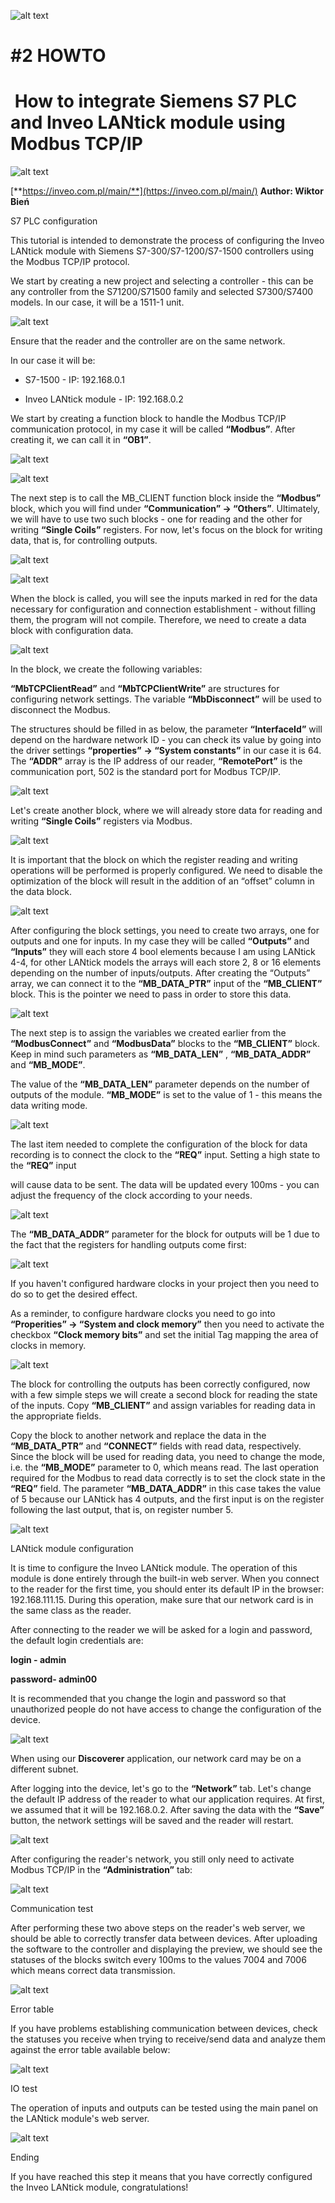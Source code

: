 ![alt text](readme/image.png)

# **#2 HOWTO**

#  **How to integrate Siemens S7 PLC and Inveo LANtick module using Modbus TCP/IP**

![alt text](readme/image-1.png)

[**https://inveo.com.pl/main/**](https://inveo.com.pl/main/) **Author: Wiktor Bień**

S7 PLC configuration

This tutorial is intended to demonstrate the process of configuring the Inveo LANtick module with Siemens S7-300/S7-1200/S7-1500 controllers using the Modbus TCP/IP protocol. 

We start by creating a new project and selecting a controller - this can be any controller from the S71200/S71500 family and selected S7300/S7400 models. In our case, it will be a 1511-1 unit.

![alt text](readme/image-2.png)

Ensure that the reader and the controller are on the same network.

In our case it will be:

*   S7-1500 - IP: 192.168.0.1
    
*   Inveo LANtick module - IP: 192.168.0.2
    

We start by creating a function block to handle the Modbus TCP/IP communication protocol, in my case it will be called **“Modbus”**. After creating it, we can call it in **“OB1”**. 

![alt text](readme/image-3.png)

![alt text](readme/image-4.png)

The next step is to call the MB\_CLIENT function block inside the **“Modbus”** block, which you will find under **“Communication” -> “Others”**. Ultimately, we will have to use two such blocks - one for reading and the other for writing **“Single Coils”** registers. For now, let's focus on the block for writing data, that is, for controlling outputs.

![alt text](readme/image-5.png)

![alt text](readme/image-6.png)

When the block is called, you will see the inputs marked in red for the data necessary for configuration and connection establishment - without filling them, the program will not compile. Therefore, we need to create a data block with configuration data.

![alt text](readme/image-7.png)


In the block, we create the following variables:

**“MbTCPClientRead”** and **“MbTCPClientWrite”** are structures for configuring network settings. The variable **“MbDisconnect”** will be used to disconnect the Modbus.

The structures should be filled in as below, the parameter **“InterfaceId”** will depend on the hardware network ID - you can check its value by going into the driver settings **“properties”** **\-> “System constants”** in our case it is 64. The **“ADDR”** array is the IP address of our reader, **“RemotePort”** is the communication port, 502 is the standard port for Modbus TCP/IP.

![alt text](readme/image-8.png)

Let's create another block, where we will already store data for reading and writing **“Single Coils”** registers via Modbus.

![alt text](readme/image-9.png)

It is important that the block on which the register reading and writing operations will be performed is properly configured. We need to disable the optimization of the block will result in the addition of an “offset” column in the data block.

![alt text](readme/image-10.png)

After configuring the block settings, you need to create two arrays, one for outputs and one for inputs. In my case they will be called **“Outputs”** and **“Inputs”** they will each store 4 bool elements because I am using LANtick 4-4, for other LANtick models the arrays will each store 2, 8 or 16 elements depending on the number of inputs/outputs. After creating the “Outputs” array, we can connect it to the **“MB\_DATA\_PTR”** input of the **“MB\_CLIENT”** block. This is the pointer we need to pass in order to store this data.

![alt text](readme/image-11.png)

The next step is to assign the variables we created earlier from the **“ModbusConnect”** and **“ModbusData”** blocks to the **“MB\_CLIENT”** block. Keep in mind such parameters as **“MB\_DATA\_LEN”** , **“MB\_DATA\_ADDR”** and **“MB\_MODE”**.

The value of the **“MB\_DATA\_LEN”** parameter depends on the number of outputs of the module. **“MB\_MODE”** is set to the value of 1 - this means the data writing mode.

![alt text](readme/image-12.png)

The last item needed to complete the configuration of the block for data recording is to connect the clock to the **“REQ”** input. Setting a high state to the **“REQ”** input 

will cause data to be sent. The data will be updated every 100ms - you can adjust the frequency of the clock according to your needs.

![alt text](readme/image-13.png)

The **“MB\_DATA\_ADDR”** parameter for the block for outputs will be 1 due to the fact that the registers for handling outputs come first: 

![alt text](readme/image-14.png)

If you haven't configured hardware clocks in your project then you need to do so to get the desired effect.

As a reminder, to configure hardware clocks you need to go into **“Properities” -> “System and clock memory”** then you need to activate the checkbox **“Clock memory bits”** and set the initial Tag mapping the area of clocks in memory.

![alt text](readme/image-15.png)

The block for controlling the outputs has been correctly configured, now with a few simple steps we will create a second block for reading the state of the inputs. Copy **“MB\_CLIENT”** and assign variables for reading data in the appropriate fields.

Copy the block to another network and replace the data in the **“MB\_DATA\_PTR”** and **“CONNECT”** fields with read data, respectively. Since the block will be used for reading data, you need to change the mode, i.e. the **“MB\_MODE”** parameter to 0, which means read. The last operation required for the Modbus to read data correctly is to set the clock state in the **“REQ”** field. The parameter **“MB\_DATA\_ADDR”** in this case takes the value of 5 because our LANtick has 4 outputs, and the first input is on the register following the last output, that is, on register number 5.

![alt text](readme/image-16.png)

LANtick module configuration

It is time to configure the Inveo LANtick module. The operation of this module is done entirely through the built-in web server. When you connect to the reader for the first time, you should enter its default IP in the browser: 192.168.111.15. During this operation, make sure that our network card is in the same class as the reader.

After connecting to the reader we will be asked for a login and password, the default login credentials are:

**login - admin**

**password- admin00**

It is recommended that you change the login and password so that unauthorized people do not have access to change the configuration of the device.

![alt text](readme/image-17.png)

When using our **Discoverer** application, our network card may be on a different subnet.

After logging into the device, let's go to the **“Network”** tab. Let's change the default IP address of the reader to what our application requires. At first, we assumed that it will be 192.168.0.2. After saving the data with the **“Save”** button, the network settings will be saved and the reader will restart.

![alt text](readme/image-18.png)

After configuring the reader's network, you still only need to activate Modbus TCP/IP in the **“Administration”** tab:

![alt text](readme/image-19.png)

Communication test

After performing these two above steps on the reader's web server, we should be able to correctly transfer data between devices. After uploading the software to the controller and displaying the preview, we should see the statuses of the blocks switch every 100ms to the values 7004 and 7006 which means correct data transmission.

![alt text](readme/image-20.png)

Error table

If you have problems establishing communication between devices, check the statuses you receive when trying to receive/send data and analyze them against the error table available below:

![alt text](readme/image-21.png)

IO test

The operation of inputs and outputs can be tested using the main panel on the LANtick module's web server.

![alt text](readme/image-22.png)


Ending

If you have reached this step it means that you have correctly configured the Inveo LANtick module, congratulations!
